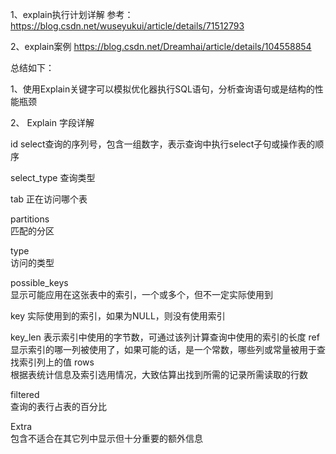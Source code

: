1、explain执行计划详解
参考：
https://blog.csdn.net/wuseyukui/article/details/71512793

2、explain案例
https://blog.csdn.net/Dreamhai/article/details/104558854

总结如下：

1、使用Explain关键字可以模拟优化器执行SQL语句，分析查询语句或是结构的性能瓶颈

2、 Explain 字段详解

id
    select查询的序列号，包含一组数字，表示查询中执行select子句或操作表的顺序
	
select_type	
    查询类型
    
tab	
    正在访问哪个表
     
partitions	
    匹配的分区
     
type	
    访问的类型
     
possible_keys	
    显示可能应用在这张表中的索引，一个或多个，但不一定实际使用到
     
key	
    实际使用到的索引，如果为NULL，则没有使用索引

key_len	
    表示索引中使用的字节数，可通过该列计算查询中使用的索引的长度
ref	
    显示索引的哪一列被使用了，如果可能的话，是一个常数，哪些列或常量被用于查找索引列上的值
rows	
    根据表统计信息及索引选用情况，大致估算出找到所需的记录所需读取的行数
    
filtered	
    查询的表行占表的百分比
    
Extra	
    包含不适合在其它列中显示但十分重要的额外信息
    
    
    




